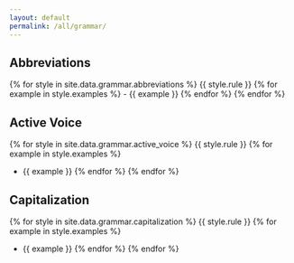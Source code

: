 ```yaml
---
layout: default
permalink: /all/grammar/
---
```

## Abbreviations
{% for style in site.data.grammar.abbreviations %}
  {{ style.rule }}
  {% for example in style.examples %}
    - {{ example }}
  {% endfor %}
{% endfor %}

## Active Voice
{% for style in site.data.grammar.active_voice %}
  {{ style.rule }}
  {% for example in style.examples %}
  - {{ example }}
  {% endfor %}
{% endfor %}

## Capitalization
{% for style in site.data.grammar.capitalization %}
  {{ style.rule }}
  {% for example in style.examples %}
  - {{ example }}
  {% endfor %}
{% endfor %}
